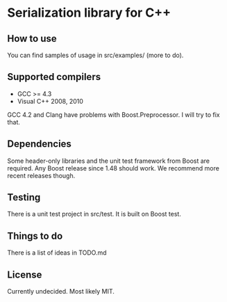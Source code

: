 Serialization library for C++
=============================

How to use
----------

You can find samples of usage in src/examples/ (more to do).


Supported compilers
-------------------

* GCC >= 4.3
* Visual C++ 2008, 2010

GCC 4.2 and Clang have problems with Boost.Preprocessor.  I will try to fix that.


Dependencies
------------

Some header-only libraries and the unit test framework from Boost are required.
Any Boost release since 1.48 should work.
We recommend more recent releases though.


Testing
-------

There is a unit test project in src/test. It is built on Boost test.


Things to do
------------

There is a list of ideas in TODO.md


License
-------

Currently undecided. Most likely MIT.
